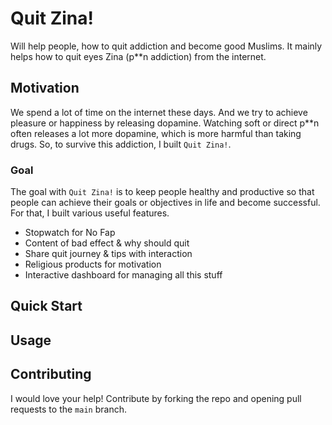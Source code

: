 # Quit Zina!

Will help people, how to quit addiction and become good Muslims. It mainly helps how to quit eyes Zina (p\*\*n addiction) from the internet.

## Motivation

We spend a lot of time on the internet these days. And we try to achieve pleasure or happiness by releasing dopamine. Watching soft or direct p\*\*n often releases a lot more dopamine, which is more harmful than taking drugs. So, to survive this addiction, I built `Quit Zina!`.

### Goal

The goal with `Quit Zina!` is to keep people healthy and productive so that people can achieve their goals or objectives in life and become successful. For that, I built various useful features.

- Stopwatch for No Fap
- Content of bad effect & why should quit
- Share quit journey & tips with interaction
- Religious products for motivation
- Interactive dashboard for managing all this stuff

## Quick Start

## Usage

## Contributing

I would love your help! Contribute by forking the repo and opening pull requests to the `main` branch.
